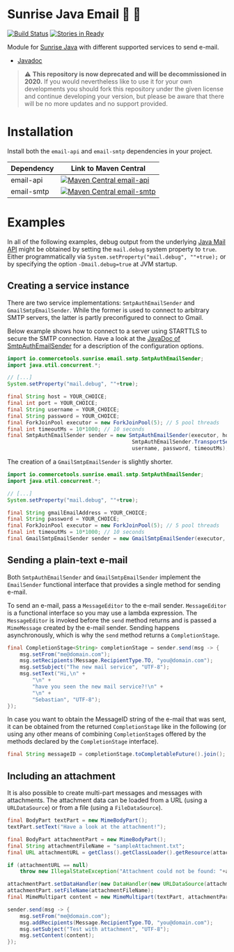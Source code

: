Sunrise Java Email :sunrise: :email:
==================

[![Build Status](https://travis-ci.org/commercetools/commercetools-sunrise-java-email.svg?branch=master)](https://travis-ci.org/commercetools/commercetools-sunrise-java-email)
[![Stories in Ready](https://badge.waffle.io/commercetools/commercetools-sunrise-java-email.svg?label=ready&title=Ready)](https://waffle.io/commercetools/commercetools-sunrise-java-email)

Module for [Sunrise Java](https://github.com/sphereio/commercetools-sunrise-java) with different supported services to send e-mail. 

* [Javadoc](https://commercetools.github.io/commercetools-sunrise-java-email/javadoc/index.html)

> :warning: **This repository is now deprecated and will be decommissioned in 2020.**
If you would nevertheless like to use it for your own developments you should fork this repository under the given license and continue developing your version, but please be aware that there will be no more updates and no support provided.

# Installation
Install both the `email-api` and `email-smtp` dependencies in your project.

| Dependency        | Link to Maven Central |
| ------------ | -------------|
| email-api    | [![Maven Central email-api](https://maven-badges.herokuapp.com/maven-central/com.commercetools.sunrise.email/email-api/badge.svg)](https://maven-badges.herokuapp.com/maven-central/com.commercetools.sunrise.email/email-api) |
| email-smtp   | [![Maven Central email-smtp](https://maven-badges.herokuapp.com/maven-central/com.commercetools.sunrise.email/email-smtp/badge.svg)](https://maven-badges.herokuapp.com/maven-central/com.commercetools.sunrise.email/email-smtp) |

# Examples

In all of the following examples, debug output from the underlying [Java Mail API](https://java.net/projects/javamail/pages/Home)
might be obtained by setting the `mail.debug` system property to `true`. Either programmatically via
`System.setProperty("mail.debug", ""+true);` or by specifying the option `-Dmail.debug=true` at JVM startup.

## Creating a service instance

There are two service implementations: `SmtpAuthEmailSender` and `GmailSmtpEmailSender`. While the former is used
to connect to arbitrary SMTP servers, the latter is partly preconfigured to connect to Gmail.

Below example shows how to connect to a server using STARTTLS to secure the SMTP connection. Have a look at the
[JavaDoc of SmtpAuthEmailSender](https://commercetools.github.io/commercetools-sunrise-java-email/javadoc/index.html?io/commercetools/sunrise/email/smtp/SmtpAuthEmailSender.html)
for a description of the configuration options.

```Java
import io.commercetools.sunrise.email.smtp.SmtpAuthEmailSender;
import java.util.concurrent.*;

// [...]
System.setProperty("mail.debug", ""+true);

final String host = YOUR_CHOICE;
final int port = YOUR_CHOICE;
final String username = YOUR_CHOICE;
final String password = YOUR_CHOICE;
final ForkJoinPool executor = new ForkJoinPool(5); // 5 pool threads
final int timeoutMs = 10*1000; // 10 seconds
final SmtpAuthEmailSender sender = new SmtpAuthEmailSender(executor, host, port,
                                        SmtpAuthEmailSender.TransportSecurity.STARTTLS,
                                        username, password, timeoutMs);
```

The creation of a `GmailSmtpEmailSender` is slightly shorter.

```Java
import io.commercetools.sunrise.email.smtp.SmtpAuthEmailSender;
import java.util.concurrent.*;

// [...]
System.setProperty("mail.debug", ""+true);

final String gmailEmailAddress = YOUR_CHOICE;
final String password = YOUR_CHOICE;
final ForkJoinPool executor = new ForkJoinPool(5); // 5 pool threads
final int timeoutMs = 10*1000; // 10 seconds
final GmailSmtpEmailSender sender = new GmailSmtpEmailSender(executor, gmailEmailAddress, password, timeoutMs);
```

## Sending a plain-text e-mail

Both `SmtpAuthEmailSender` and `GmailSmtpEmailSender` implement the `EmailSender` functional interface that provides
a single method for sending e-mail.

To send an e-mail, pass a `MessageEditor` to the e-mail sender. `MessageEditor` is a functional interface so you
may use a lambda expression. The `MessageEditor` is invoked before the `send` method returns and is passed a
`MimeMessage` created by the e-mail sender. Sending happens asynchronously, which is why the `send` method returns a
`CompletionStage`.

```Java
final CompletionStage<String> completionStage = sender.send(msg -> {
    msg.setFrom("me@domain.com");
    msg.setRecipients(Message.RecipientType.TO, "you@domain.com");
    msg.setSubject("The new mail service", "UTF-8");
    msg.setText("Hi,\n" +
        "\n" +
        "have you seen the new mail service?!\n" +
        "\n" +
        "Sebastian", "UTF-8");
});
```

In case you want to obtain the MessageID string of the e-mail that was sent, it can be obtained from the returned
`CompletionStage` like in the following (or using any other means of combining `CompletionStage`s offered by the
methods declared by the `CompletionStage` interface).

```Java
final String messageID = completionStage.toCompletableFuture().join();
```

## Including an attachment

It is also possible to create multi-part messages and messages with attachments. The attachment data can be loaded
from a URL (using a `URLDataSource`) or from a file (using a `FileDataSource`).

```Java
final BodyPart textPart = new MimeBodyPart();
textPart.setText("Have a look at the attachment!");

final BodyPart attachmentPart = new MimeBodyPart();
final String attachmentFileName = "sampleAttachment.txt";
final URL attachmentURL = getClass().getClassLoader().getResource(attachmentFileName);

if (attachmentURL == null)
    throw new IllegalStateException("Attachment could not be found: "+attachmentFileName;

attachmentPart.setDataHandler(new DataHandler(new URLDataSource(attachmentURL)));
attachmentPart.setFileName(attachmentFileName);
final MimeMultipart content = new MimeMultipart(textPart, attachmentPart);

sender.send(msg -> {
    msg.setFrom("me@domain.com");
    msg.addRecipients(Message.RecipientType.TO, "you@domain.com");
    msg.setSubject("Test with attachment", "UTF-8");
    msg.setContent(content);
});
```
